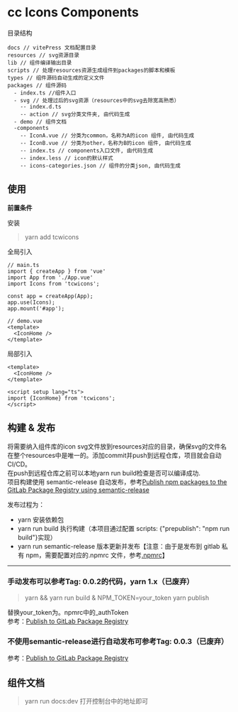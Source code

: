 # cc Icons Components


  
目录结构
```
docs // vitePress 文档配置目录
resources // svg资源目录
lib // 组件编译输出目录
scripts // 处理resources资源生成组件到packages的脚本和模板
types // 组件源码自动生成的定义文件
packages // 组件源码
  - index.ts //组件入口
  - svg // 处理过后的svg资源（resources中的svg去除宽高熟悉）
    -- index.d.ts 
    -- action // svg分类文件夹, 由代码生成
  - demo // 组件文档
  -components
    -- IconA.vue // 分类为common，名称为A的icon 组件, 由代码生成
    -- IconB.vue // 分类为other，名称为B的icon 组件, 由代码生成
    -- index.ts // components入口文件, 由代码生成
    -- index.less // icon的默认样式
    -- icons-categories.json // 组件的分类json, 由代码生成
```


## 使用 
**前置条件**

安装  
> yarn add  tcwicons

全局引入  
```
// main.ts
import { createApp } from 'vue'
import App from './App.vue'
import Icons from 'tcwicons';

const app = createApp(App);
app.use(Icons);
app.mount('#app');

// demo.vue
<template>
  <IconHome />
</template>
```

局部引入 
```
<template>
  <IconHome />
</template>

<script setup lang="ts">
import {IconHome} from 'tcwicons';
</script>
```

## 构建 & 发布

将需要纳入组件库的icon svg文件放到resources对应的目录，确保svg的文件名在整个resources中是唯一的。添加commit并push到远程仓库，项目就会自动CI/CD。   
在push到远程仓库之前可以本地yarn run build检查是否可以编译成功.  
项目构建使用 semantic-release 自动发布，参考[Publish npm packages to the GitLab Package Registry using semantic-release](https://docs.gitlab.com/ee/ci/examples/semantic-release.html)

发布过程为：

- yarn 安装依赖包
- yarn run build 执行构建（本项目通过配置 scripts: {"prepublish": "npm run build"}实现）
- yarn run semantic-release 版本更新并发布【注意：由于是发布到 gitlab 私有 npm，需要配置对应的.npmrc 文件，参考[.npmrc](https://docs.gitlab.com/ee/user/packages/npm_registry/#authenticating-via-the-npmrc)】
     
---    
### 手动发布可以参考Tag: 0.0.2的代码，yarn 1.x（已废弃）
>yarn &&  yarn run build & NPM_TOKEN=your_token yarn publish 
 
替换your_token为。npmrc中的_authToken   
参考：[Publish to GitLab Package Registry](https://docs.gitlab.com/ee/user/packages/yarn_repository/#publish-to-gitlab-package-registry)


### 不使用semantic-release进行自动发布可参考Tag: 0.0.3（已废弃）
参考：[Publish to GitLab Package Registry](https://docs.gitlab.com/ee/user/packages/yarn_repository/#publish-to-gitlab-package-registry) 


## 组件文档
> yarn run docs:dev
打开控制台中的地址即可